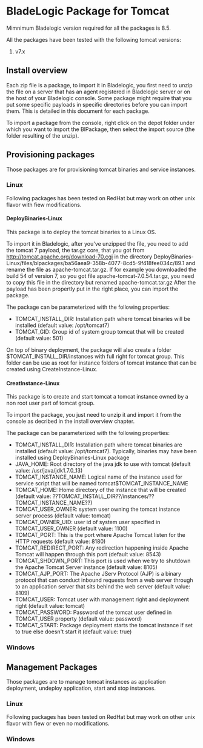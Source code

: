 # BladeLogic Package for Tomcat

Mimnimum Bladelogic version required for all the packages is 8.5.

All the packages have been tested with the following tomcat versions:
1. v7.x

## Install overview

Each zip file is a package, to import it in Bladelogic, you first need to unzip the file on a server that has an agent registered in Bladelogic server or on the host of your Bladelogic console.
Some package might require that you put some specific payloads in specific directories before you can import them. This is detailed in this document for each package.

To import a package from the console, right click on the depot folder under which you want to import the BlPackage, then select the import source (the folder resulting of the unzip).

## Provisioning packages

Those packages are for provisioning tomcat binaries and service instances.

### Linux

Following packages has been tested on RedHat but may work on other unix flavor with fiew modifications.

#### DeployBinaries-Linux

This package is to deploy the tomcat binaries to a Linux OS.

To import it in Bladelogic, after you've unzipped the file, you need to add the tomcat 7 payload, the tar.gz core, that you got from http://tomcat.apache.org/download-70.cgi in the directory DeployBinaries-Linux/files/blpackages/ba56aea9-358b-4077-8cd5-9f418fee034c/89.1 and rename the file as apache-tomcat.tar.gz.
If for example you downloaded the build 54 of version 7, so you got file apache-tomcat-7.0.54.tar.gz, you need to copy this file in the directory but renamed apache-tomcat.tar.gz
After the payload has been propertly put in the right place, you can import the package.

The package can be parameterized with the following properties:
- TOMCAT_INSTALL_DIR: Installation path where tomcat binaries will be installed (default value: /opt/tomcat7)
- TOMCAT_GID: Group id of system group tomcat that will be created (default value: 501)

On top of binary deployment, the package will also create a folder $TOMCAT_INSTALL_DIR/instances with full right for tomcat group. This folder can be use as root for instance folders of tomcat instance that can be created using CreateInstance-Linux.

#### CreatInstance-Linux

This package is to create and start tomcat a tomcat instance owned by a non root user part of tomcat group. 

To import the package, you just need to unzip it and import it from the console as decribed in the install overview chapter.

The package can be parameterized with the following properties:
- TOMCAT_INSTALL_DIR: Installation path where tomcat binaries are installed (default value: /opt/tomcat7). Typically, binaries may have been installed using DeployBinaries-Linux package
- JAVA_HOME: Root directory of the java jdk to use with tomcat (default value: /usr/java/jdk1.7.0_13)
- TOMCAT_INSTANCE_NAME: Logical name of the instance used for service script that will be named tomcat$TOMCAT_INSTANCE_NAME
- TOMCAT_HOME: Home directory of the instance that will be created (default value: ??TOMCAT_INSTALL_DIR??/instances/??TOMCAT_INSTANCE_NAME??)
- TOMCAT_USER_OWNER: system user owning the tomcat instance server process (default value: tomcat)
- TOMCAT_OWNER_UID: user id of system user specified in TOMCAT_USER_OWNER (default value: 1100)
- TOMCAT_PORT: This is the port where Apache Tomcat listen for the HTTP requests (default value: 8180)
- TOMCAT_REDIRECT_PORT: Any redirection happening inside Apache Tomcat will happen through this port (default value: 8543)
- TOMCAT_SHDOWN_PORT: This port is used when we try to shutdown the Apache Tomcat Server instance (default value: 8105)
- TOMCAT_AJP_PORT: The Apache JServ Protocol (AJP) is a binary protocol that can conduct inbound requests from a web server through to an application server that sits behind the web server (default value: 8109)
- TOMCAT_USER: Tomcat user with management right and deployment right (default value: tomcat)
- TOMCAT_PASSWORD: Password of the tomcat user defined in TOMCAT_USER property (default value: password)
- TOMCAT_START: Package deployment starts the tomcat instance if set to true else doesn't start it (default value: true)

### Windows


## Management Packages

Those packages are to manage tomcat instances as application deployment, undeploy application, start and stop instances.

### Linux

Following packages has been tested on RedHat but may work on other unix flavor with fiew or even no modifications.

### Windows

